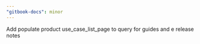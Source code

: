 ```yaml
---
"gitbook-docs": minor
---
```


Add populate product use_case_list_page to query for guides and e release notes
